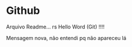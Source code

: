 # Github

Arquivo Readme... rs
Hello Word (Git) !!!!

Mensagem nova, não entendi pq não apareceu lá

